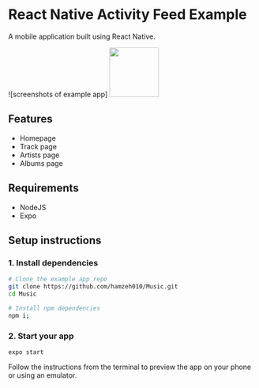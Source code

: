 # React Native Activity Feed Example

A mobile application built using React Native.

![screenshots of example app]
<img src="https://sondos.s3.ca-central-1.amazonaws.com/images/Screen+Shot+2021-01-31+at+5.07.27+PM.png" width="100" height="100">

## Features

- Homepage
- Track page
- Artists page
- Albums page

## Requirements

- NodeJS
- Expo

## Setup instructions

### 1. Install dependencies

```sh
# Clone the example app repo
git clone https://github.com/hamzeh010/Music.git
cd Music

# Install npm dependencies
npm i;
```

### 2. Start your app

```
expo start
```

Follow the instructions from the terminal to preview the app on your phone or using an emulator.